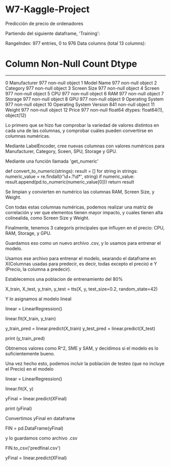 # W7-Kaggle-Project

Predicción de precio de ordenadores

Partiendo del siguiente dataframe, 'Training':

RangeIndex: 977 entries, 0 to 976
Data columns (total 13 columns):
 #   Column                    Non-Null Count  Dtype  
---  ------                    --------------  -----  
 0   Manufacturer              977 non-null    object 
 1   Model Name                977 non-null    object 
 2   Category                  977 non-null    object 
 3   Screen Size               977 non-null    object 
 4   Screen                    977 non-null    object 
 5   CPU                       977 non-null    object 
 6   RAM                       977 non-null    object 
 7    Storage                  977 non-null    object 
 8   GPU                       977 non-null    object 
 9   Operating System          977 non-null    object 
 10  Operating System Version  841 non-null    object 
 11  Weight                    977 non-null    object 
 12  Price                     977 non-null    float64
dtypes: float64(1), object(12)

Lo primero que se hizo fue comprobar la variedad de valores distintos en cada una de las columnas, y comprobar cuáles pueden convertirse en columnas numéricas.

Mediante LabelEncoder, cree nuevas columnas con valores numéricos para Manufacturer, Category, Sceen, SPU, Storage y GPU.

Mediante una función llamada 'get_numeric' 

def convert_to_numeric(strings):
    result = []
    for string in strings:
        numeric_value = re.findall(r'\d+\.?\d*', string)
        if numeric_value:
            result.append(pd.to_numeric(numeric_value[0]))
    return result
    
Se limpian y convierten en numérico las columnas RAM, Screen Size, y Weight.
    
Con todas estas columnas numéricas, podemos realizar una matriz de correlación y ver que elementos tienen mayor impacto, y cuales tienen alta colinealida, como Screen Size y Weight.

Finalmente, tenemos 3 categorís principales que influyen en el precio: CPU, RAM, Storage, y GPU.

Guardamos eso como un nuevo archivo .csv, y lo usamos para entrenar el modelo.

Usamos ese archivo para entrenar el modelo, searando el dataframe en X(Columnas usadas para predecir, es decir, todas excepto el precio) e Y (Precio, la columna a predecir).

Establecemos una poblacion de entrenamiento del 80%

X_train, X_test, y_train, y_test = tts(X, y, test_size=0.2, random_state=42)

Y lo asignamos al modelo lineal

linear = LinearRegression()

linear.fit(X_train, y_train)

y_train_pred = linear.predict(X_train)
y_test_pred = linear.predict(X_test)

print (y_train_pred)

Obtnemos valores como R^2, SME y SAM, y decidimos si el modelo es lo suficientemente bueno.


Una vez hecho esto, podemos incluir la población de testeo (que no incluye el Precio) en el modelo

linear = LinearRegression()

linear.fit(X, y)

yFinal = linear.predict(XFinal)


print (yFinal)


Convertimos yFinal en dataframe

FIN = pd.DataFrame(yFinal)

y lo guardamos como archivo .csv

FIN.to_csv('predfinal.csv')




yFinal = linear.predict(XFinal)
